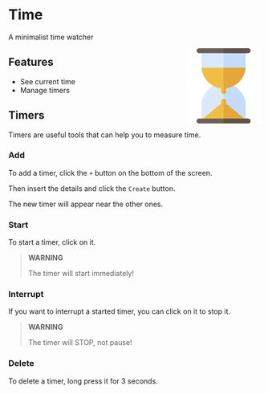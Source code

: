 # Time
A minimalist time watcher

<img align="right" src="https://github.com/M3601/time/raw/master/clock.png" height="150px">

## **Features**
- See current time
- Manage timers

## **Timers**

Timers are useful tools that can help you to measure time.

### Add

To add a timer, click the `+` button on the bottom of the screen.

Then insert the details and click the `Create` button.

The new timer will appear near the other ones.

### Start

To start a timer, click on it.

> **WARNING**
>
> The timer will start immediately!

### Interrupt

If you want to interrupt a started timer, you can click on it to stop it.

> **WARNING**
>
> The timer will STOP, not pause!

### Delete

To delete a timer, long press it for 3 seconds.